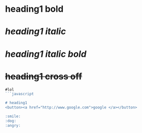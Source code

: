 # **heading1 bold**
# _heading1 italic_
# ***heading1 italic bold***
# ~~heading1 cross off~~ 

```javascript
#lol
```javascript

# heading1 
<button><a href="http://www.google.com">google </a></button>

:smile:
:dog:
:angry:

